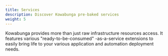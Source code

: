 ```yaml
---
title: Services
description: Discover Kowabunga pre-baked services
weight: 5
---
```


Kowabunga provides more than just raw infrastructure resources access. It features various "ready-to-be-consumed" -as-a-service extensions to easily bring life to your various application and automation deployment needs.
